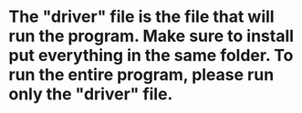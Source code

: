 # The "driver" file is the file that will run the program. Make sure to install put everything in the same folder. To run the entire program, please run only the "driver" file.
